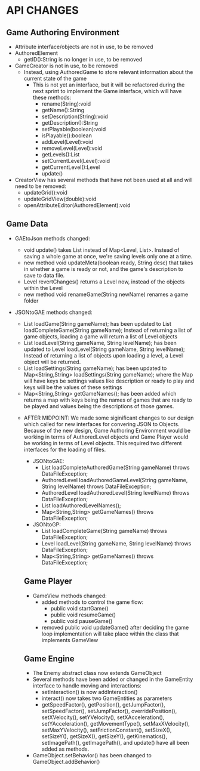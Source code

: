 # API CHANGES

## Game Authoring Environment
* Attribute interface/objects are not in use, to be removed
* AuthoredElement
 	* getID():String is no longer in use, to be removed
* GameCreator is not in use, to be removed
	* Instead, using AuthoredGame to store relevant information about the current state of the game
		* This is not yet an interface, but it will be refactored during the next sprint to implement the Game interface, which will have these methods:
			* rename(String):void
			* getName():String
			* setDescription(String):void
			* getDescription():String
			* setPlayable(boolean):void
			* isPlayable():boolean
			* addLevel(Level):void
			* removeLevel(Level):void
			* getLevels():List<Level>
			* setCurrentLevel(Level):void
			* getCurrentLevel():Level
			* update()
* CreatorView has several methods that have not been used at all and will need to be removed:
	* updateGrid():void
	* updateGridView(double):void
	* openAttributeEditor(AuthoredElement):void


## Game Data
* GAEtoJson methods changed:
    * void update() takes List<Level> instead of Map<Level, List<List>>. Instead of saving a whole game at once, we're saving levels only one at a time.
    * new method void updateMeta(boolean ready, String desc) that takes in whether a game is ready or not, and the game's description to save to data file.
    * Level revertChanges() returns a Level now, instead of the objects within the Level
    * new method void renameGame(String newName) renames a game folder

* JSONtoGAE methods changed:
    * List<Object> loadGame(String gameName); has been updated to List<Level> loadCompleteGame(String gameName); Instead of returning a list of game objects, loading a game will return a list of Level objects
    * List<Object> loadLevel(String gameName, String levelName); has been updated to Level loadLevel(String gameName, String levelName); Instead of returning a list of objects upon loading a level, a Level object will be returned.
    * List<Object> loadSettings(String gameName); has been updated to Map<String,String> loadSettings(String gameName); where the Map will have keys be settings values like description or ready to play and keys will be the values of these settings
    * Map<String,String> getGameNames(); has been added which returns a map with keys being the names of games that are ready to be played and values being the descriptions of those games.

* AFTER MIDPOINT: We made some siginificant changes to our design which called for new interfaces for convering JSON to Objects. Because of the new design, Game Authoring Environment would be working in terms of AuthoredLevel objects and Game Player would be working in terms of Level objects. This required two different interfaces for the loading of files.
    * JSONtoGAE:
        * List<AuthoredLevel> loadCompleteAuthoredGame(String gameName) throws DataFileException;
        * AuthoredLevel loadAuthoredGameLevel(String gameName, String levelName) throws DataFileException;
        * AuthoredLevel loadAuthoredLevel(String levelName) throws DataFileException;
        * List<String> loadAuthoredLevelNames();
        * Map<String,String> getGameNames() throws DataFileException;
    * JSONtoGP:
        * List<Level> loadCompleteGame(String gameName) throws DataFileException;  
        * Level loadLevel(String gameName, String levelName) throws DataFileException;
        * Map<String,String> getGameNames() throws DataFileException;

## Game Player
* GameView methods changed:
    * added methods to control the game flow: 
        * public void startGame()
        * public void resumeGame()
        * public void pauseGame()
    * removed public void updateGame() after deciding the game loop implementation will take place within the class that implements GameView


## Game Engine
* The Enemy abstract class now extends GameObject 
* Several methods have been added or changed in the GameEntity interface to handle moving and interactions:
    *  setInteraction() is now addInteraction()
    *  interact() now takes two GameEntities as parameters
    *  getSpeedFactor(), getPosition(), getJumpFactor(), setSpeedFactor(), setJumpFactor(), overridePosition(), setXVelocity(), setYVelocity(), setXAcceleration(), setYAcceleration(), getMovementType(), setMaxXVelocity(), setMaxYVelocity(), setFrictionConstant(), setSizeX(), setSizeY(), getSizeX(), getSizeY(), getKinematics(), setImagePath(), getImagePath(), and update() have all been added as methods.
* GameObject.setBehavior() has been changed to GameObject.addBehavior()